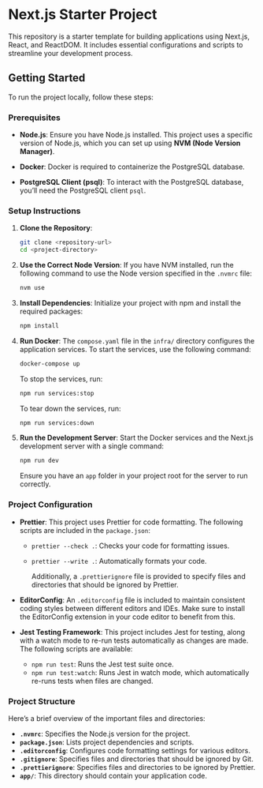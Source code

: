 # Next.js Starter Project

This repository is a starter template for building applications using Next.js, React, and ReactDOM. It includes essential configurations and scripts to streamline your development process.

## Getting Started

To run the project locally, follow these steps:

### Prerequisites

- **Node.js**: Ensure you have Node.js installed. This project uses a specific version of Node.js, which you can set up using **NVM (Node Version Manager)**.

- **Docker**: Docker is required to containerize the PostgreSQL database.

- **PostgreSQL Client (psql)**: To interact with the PostgreSQL database, you’ll need the PostgreSQL client `psql`.

### Setup Instructions

1. **Clone the Repository**:

    ```bash
    git clone <repository-url>
    cd <project-directory>
    ```

2. **Use the Correct Node Version**:
   If you have NVM installed, run the following command to use the Node version specified in the `.nvmrc` file:

    ```bash
    nvm use
    ```

3. **Install Dependencies**:
   Initialize your project with npm and install the required packages:

    ```bash
    npm install
    ```

4. **Run Docker**:
   The `compose.yaml` file in the `infra/` directory configures the application services. To start the services, use the following command:

    ```bash
    docker-compose up
    ```

    To stop the services, run:

    ```bash
    npm run services:stop
    ```

    To tear down the services, run:

    ```bash
    npm run services:down
    ```

5. **Run the Development Server**:
   Start the Docker services and the Next.js development server with a single command:

    ```bash
    npm run dev
    ```

    Ensure you have an `app` folder in your project root for the server to run correctly.

### Project Configuration

- **Prettier**: This project uses Prettier for code formatting. The following scripts are included in the `package.json`:

  - `prettier --check .`: Checks your code for formatting issues.
  - `prettier --write .`: Automatically formats your code.

    Additionally, a `.prettierignore` file is provided to specify files and directories that should be ignored by Prettier.

- **EditorConfig**: An `.editorconfig` file is included to maintain consistent coding styles between different editors and IDEs. Make sure to install the EditorConfig extension in your code editor to benefit from this.

- **Jest Testing Framework**: This project includes Jest for testing, along with a watch mode to re-run tests automatically as changes are made. The following scripts are available:

  - `npm run test`: Runs the Jest test suite once.
  - `npm run test:watch`: Runs Jest in watch mode, which automatically re-runs tests when files are changed.

### Project Structure

Here’s a brief overview of the important files and directories:

- **`.nvmrc`**: Specifies the Node.js version for the project.
- **`package.json`**: Lists project dependencies and scripts.
- **`.editorconfig`**: Configures code formatting settings for various editors.
- **`.gitignore`**: Specifies files and directories that should be ignored by Git.
- **`.prettierignore`**: Specifies files and directories to be ignored by Prettier.
- **`app/`**: This directory should contain your application code.

